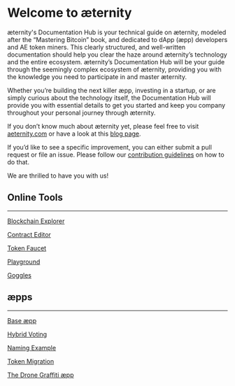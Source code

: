 # Welcome to æternity
æternity's Documentation Hub is your technical guide on æternity, modeled after the “Mastering Bitcoin” book, and dedicated to dApp (æpp) developers and AE token miners. This clearly structured, and well-written documentation should help you clear the haze around æternity’s technology and the entire ecosystem. æternity’s Documentation Hub will be your guide through the seemingly complex ecosystem of æternity, providing you with the knowledge you need to participate in and master æternity.

Whether you’re building the next killer æpp, investing in a startup, or are simply curious about the technology itself, the Documentation Hub will provide you with essential details to get you started and keep you company throughout your personal journey through æternity.

If you don’t know much about æternity yet, please feel free to visit [aeternity.com](https://aeternity.com/) or have a look at this [blog page](https://blog.aeternity.com/æternity-getting-started-resources-95764450e204).

If you’d like to see a specific improvement, you can either submit a pull request or file an issue. Please follow our [contribution guidelines](https://github.com/aeternity/aeternity/blob/master/CONTRIBUTING.md) on how to do that.

We are thrilled to have you with us!

## Online Tools
----

[Blockchain Explorer](https://testnet.explorer.aepps.com/#/)

[Contract Editor](https://testnet.contracts.aepps.com/)

[Token Faucet](https://testnet.faucet.aepps.com/)

[Playground](https://testing.playground.aepps.com/)

[Goggles](https://goggles.aepps.com/)


## æpps
----

[Base æpp](https://base.aepps.com/#/)

[Hybrid Voting](http://aeternity.com/aepp-hybrid-voting/)

[Naming Example](https://aeternity.com/aepp-naming-example/)

[Token Migration](https://token-migration.aepps.com/#/)

[The Drone Graffiti æpp](https://aepp.dronegraffiti.com/)
